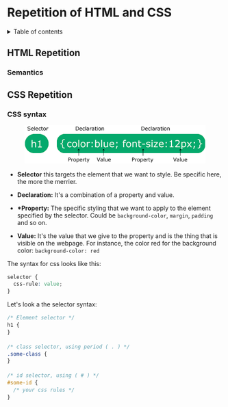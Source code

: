 # Repetition of HTML and CSS

<details>
<summary>Table of contents</summary>
- [Semantics](#semantics)
</details>

## HTML Repetition

### Semantics

## CSS Repetition

### CSS syntax

<figure>
    <img src="./images/img_selector.gif">
</figure>

- **Selector** this targets the element that
  we want to style. Be specific here, the more
  the merrier.

- **Declaration:** It's a combination of a
  property and value.

- **\*Property:** The specific styling that we want to apply
  to the element specified by the selector. Could be `background-color`, `margin`, `padding` and so on.

- **Value:** It's the value that we give to the property and is the thing that is visible on the webpage. For instance, the color red for the background color: `background-color: red`

The syntax for css looks like this:

```css
selector {
  css-rule: value;
}
```

Let's look a the selector syntax:

```css
/* Element selector */
h1 {
}

/* class selector, using period ( . ) */
.some-class {
}

/* id selector, using ( # ) */
#some-id {
  /* your css rules */
}
```

